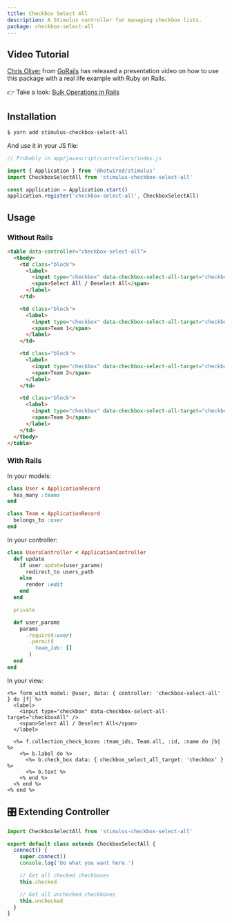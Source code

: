 ```yaml
---
title: Checkbox Select All
description: A Stimulus controller for managing checkbox lists.
package: checkbox-select-all
---
```


## Video Tutorial

[Chris Oliver](https://twitter.com/excid3) from [GoRails](https://gorails.com/) has released a presentation video on how to use this package with a real life example with Ruby on Rails.

👉 Take a look: [Bulk Operations in Rails](https://gorails.com/episodes/bulk-operations-in-rails)

<Youtube id="koTokt6xwG8"></Youtube>

## Installation

```bash
$ yarn add stimulus-checkbox-select-all
```

And use it in your JS file:

```js
// Probably in app/javascript/controllers/index.js

import { Application } from '@hotwired/stimulus'
import CheckboxSelectAll from 'stimulus-checkbox-select-all'

const application = Application.start()
application.register('checkbox-select-all', CheckboxSelectAll)
```

<DocsDemoLink package-name="checkbox-select-all"></DocsDemoLink>

## Usage

### Without Rails

```html
<table data-controller="checkbox-select-all">
  <tbody>
    <td class="block">
      <label>
        <input type="checkbox" data-checkbox-select-all-target="checkboxAll" />
        <span>Select All / Deselect All</span>
      </label>
    </td>

    <td class="block">
      <label>
        <input type="checkbox" data-checkbox-select-all-target="checkbox" value="1" />
        <span>Team 1</span>
      </label>
    </td>

    <td class="block">
      <label>
        <input type="checkbox" data-checkbox-select-all-target="checkbox" checked="checked" value="2" />
        <span>Team 2</span>
      </label>
    </td>

    <td class="block">
      <label>
        <input type="checkbox" data-checkbox-select-all-target="checkbox" value="3" />
        <span>Team 3</span>
      </label>
    </td>
  </tbody>
</table>
```

### With Rails

In your models:

```ruby
class User < ApplicationRecord
  has_many :teams
end

class Team < ApplicationRecord
  belongs_to :user
end
```

In your controller:

```ruby
class UsersController < ApplicationController
  def update
    if user.update(user_params)
      redirect_to users_path
    else
      render :edit
    end
  end

  private

  def user_params
    params
      .require(:user)
       .permit(
         team_ids: []
       )
  end
end
```

In your view:

```erb
<%= form_with model: @user, data: { controller: 'checkbox-select-all' } do |f| %>
  <label>
    <input type="checkbox" data-checkbox-select-all-target="checkboxAll" />
    <span>Select All / Deselect All</span>
  </label>

  <%= f.collection_check_boxes :team_ids, Team.all, :id, :name do |b| %>
    <%= b.label do %>
      <%= b.check_box data: { checkbox_select_all_target: 'checkbox' } %>
      <%= b.text %>
    <% end %>
  <% end %>
<% end %>
```

## 🎛 Extending Controller

<DocsExtendingController>

```js
import CheckboxSelectAll from 'stimulus-checkbox-select-all'

export default class extends CheckboxSelectAll {
  connect() {
    super.connect()
    console.log('Do what you want here.')

    // Get all checked checkboxes
    this.checked

    // Get all unchecked checkboxes
    this.unchecked
  }
}
```

</DocsExtendingController>
